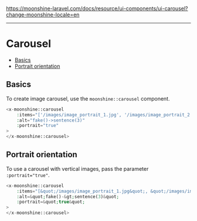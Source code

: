 https://moonshine-laravel.com/docs/resource/ui-components/ui-carousel?change-moonshine-locale=en

------
# Carousel

- [Basics](#basics)
- [Portrait orientation](#portrait)

<a name="basics"></a>
## Basics

To create image carousel, use the `moonshine::carousel` component.

```php
<x-moonshine::carousel
    :items="['/images/image_portrait_1.jpg', '/images/image_portrait_2.jpg']"
    :alt="fake()->sentence(3)"
    :portrait="true"
>
</x-moonshine::carousel>
```

<a name="portrait"></a>
## Portrait orientation

To use a carousel with vertical images, pass the parameter `:portrait="true"`.

```php
<x-moonshine::carousel
    :items="[&quot;/images/image_portrait_1.jpg&quot;, &quot;/images/image_portrait_2.jpg&quot;]"
    :alt=&quot;fake()-&gt;sentence(3)&quot;
    :portrait=&quot;true&quot;
>
</x-moonshine::carousel>
```
